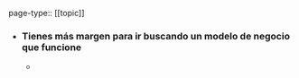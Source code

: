 page-type:: [[topic]]
- ### Tienes más margen para ir buscando un modelo de negocio que funcione
  - 


